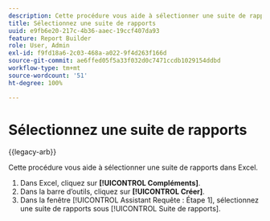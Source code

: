```yaml
---
description: Cette procédure vous aide à sélectionner une suite de rapports dans Excel.
title: Sélectionnez une suite de rapports
uuid: e9fb6e20-217c-4b36-aaec-19ccf407da93
feature: Report Builder
role: User, Admin
exl-id: f9fd18a6-2c03-468a-a022-9f4d263f166d
source-git-commit: ae6ffed05f5a33f032d0c7471ccdb1029154ddbd
workflow-type: tm+mt
source-wordcount: '51'
ht-degree: 100%

---
```


# Sélectionnez une suite de rapports

{{legacy-arb}}

Cette procédure vous aide à sélectionner une suite de rapports dans Excel.

1. Dans Excel, cliquez sur **[!UICONTROL Compléments]**.
1. Dans la barre d’outils, cliquez sur **[!UICONTROL Créer]**.
1. Dans la fenêtre [!UICONTROL Assistant Requête : Étape 1], sélectionnez une suite de rapports sous [!UICONTROL Suite de rapports].
